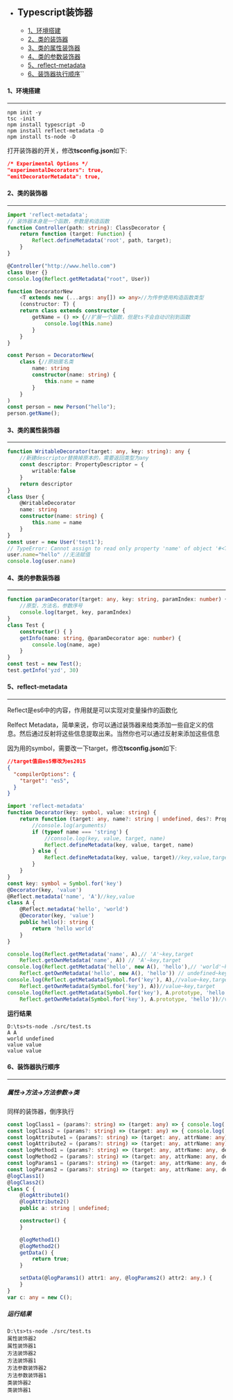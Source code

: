 - ## Typescript装饰器
    + [1、环境搭建](#1环境搭建)
    + [2、类的装饰器](#2类的装饰器)
    + [3、类的属性装饰器](#3类的属性装饰器)
    + [4、类的参数装饰器](#4类的参数装饰器)
    + [5、reflect-metadata](#5reflect-metadata)
    + [6、装饰器执行顺序](#6装饰器执行顺序)``

#### 1、环境搭建

------

```shell
npm init -y 
tsc -init 
npm install typescript -D 
npm install reflect-metadata -D 
npm install ts-node -D 
```
打开装饰器的开关，修改**tsconfig.json**如下:

```json
/* Experimental Options */
"experimentalDecorators": true,
"emitDecoratorMetadata": true,
```


#### 2、类的装饰器

------

```typescript
import 'reflect-metadata';
// 装饰器本身是一个函数，参数是构造函数
function Controller(path: string): ClassDecorator {
    return function (target: Function) {
        Reflect.defineMetadata('root', path, target);
    }
}

@Controller("http://www.hello.com")
class User {}
console.log(Reflect.getMetadata("root", User))
```

```typescript
function DecoratorNew
    <T extends new (...args: any[]) => any>//为传参使用构造函数类型
    (constructor: T) {
    return class extends constructor {
        getName = () => {//扩展一个函数，但是ts不会自动识别到函数
            console.log(this.name)
        }
    }
}

const Person = DecoratorNew(
    class {//原始匿名类
        name: string
        constructor(name: string) {
            this.name = name
        }
    }
)
const person = new Person("hello");
person.getName();
```



#### 3、类的属性装饰器

------

```typescript
function WritableDecorator(target: any, key: string): any {
    //新建descriptor替换掉原本的，需要返回类型为any
    const descriptor: PropertyDescriptor = {
        writable:false
    }
    return descriptor
}
class User {
    @WritableDecorator
    name: string
    constructor(name: string) {
        this.name = name
    }
}
const user = new User('test1');
// TypeError: Cannot assign to read only property 'name' of object '#<Test>'
user.name="hello" //无法赋值
console.log(user.name)
```



#### 4、类的参数装饰器

------

```typescript
function paramDecorator(target: any, key: string, paramIndex: number) {
    //原型，方法名，参数序号
    console.log(target, key, paramIndex)
}
class Test {
    constructor() { }
    getInfo(name: string, @paramDecorator age: number) {
        console.log(name, age)
    }
}
const test = new Test();
test.getInfo('yzd', 30)

```



#### 5、reflect-metadata

------

Reflect是es6中的内容，作用就是可以实现对变量操作的函数化

Relfect Metadata，简单来说，你可以通过装饰器来给类添加一些自定义的信息。然后通过反射将这些信息提取出来。当然你也可以通过反射来添加这些信息

因为用的symbol，需要改一下target，修改**tsconfig.json**如下:

```json
//target值由es5修改为es2015
{
  "compilerOptions": {   
    "target": "es5",
  }
}
```

```typescript
import 'reflect-metadata'
function Decorator(key: symbol, value: string) {
    return function (target: any, name?: string | undefined, des?: PropertyDescriptor) {
        //console.log(arguments)
        if (typeof name === 'string') {
            //console.log(key, value, target, name)
            Reflect.defineMetadata(key, value, target, name)
        } else {
            Reflect.defineMetadata(key, value, target)//key,value,target
        }
    }
}
const key: symbol = Symbol.for('key')
@Decorator(key, 'value')
@Reflect.metadata('name', 'A')//key,value
class A {
    @Reflect.metadata('hello', 'world')
    @Decorator(key, 'value')
    public hello(): string {
        return 'hello world'
    }
}

console.log(Reflect.getMetadata('name', A),// 'A'~key,target
    Reflect.getOwnMetadata('name', A)) // 'A'~key,target
console.log(Reflect.getMetadata('hello', new A(), 'hello'),// 'world'~key,target,name
    Reflect.getOwnMetadata('hello', new A(), 'hello')) // undefined~key,target,name~因为是实例不是原型
console.log(Reflect.getMetadata(Symbol.for('key'), A),//value~key,target
    Reflect.getOwnMetadata(Symbol.for('key'), A))//value~key,target
console.log(Reflect.getMetadata(Symbol.for('key'), A.prototype, 'hello'),//value~key,target,name
    Reflect.getOwnMetadata(Symbol.for('key'), A.prototype, 'hello'))//value~key,target,name
```
**运行结果**

```shell
D:\ts>ts-node ./src/test.ts
A A
world undefined
value value
value value
```



#### 6、装饰器执行顺序

------

##### 属性->方法->方法参数->类

同样的装饰器，倒序执行

```typescript
const logClass1 = (params?: string) => (target: any) => { console.log('类装饰器1') }
const logClass2 = (params?: string) => (target: any) => { console.log('类装饰器2') }
const logAttribute1 = (params?: string) => (target: any, attrName: any) => { console.log('属性装饰器1') }
const logAttribute2 = (params?: string) => (target: any, attrName: any) => { console.log('属性装饰器2') }
const logMethod1 = (params?: string) => (target: any, attrName: any, desc: any) => { console.log('方法装饰器1') }
const logMethod2 = (params?: string) => (target: any, attrName: any, desc: any) => { console.log('方法装饰器2') }
const logParams1 = (params?: string) => (target: any, attrName: any, desc: any) => { console.log('方法参数装饰器1') }
const logParams2 = (params?: string) => (target: any, attrName: any, desc: any) => { console.log('方法参数装饰器2') }
@logClass1()
@logClass2()
class C {
    @logAttribute1()
    @logAttribute2()
    public a: string | undefined;

    constructor() {
    }

    @logMethod1()
    @logMethod2()
    getData() {
        return true;
    }

    setData(@logParams1() attr1: any, @logParams2() attr2: any,) {
    }
}
var c: any = new C();
```

##### 运行结果

```shell
D:\ts>ts-node ./src/test.ts
属性装饰器2
属性装饰器1
方法装饰器2
方法装饰器1
方法参数装饰器2
方法参数装饰器1
类装饰器2
类装饰器1
```

